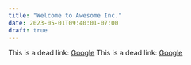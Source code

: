 ```yaml
---
title: "Welcome to Awesome Inc."
date: 2023-05-01T09:40:01-07:00
draft: true
---
```


This is a dead link: [Google](http://www.google.deadlink)
This is a dead link: [Google](http://www.google.deadlink)
